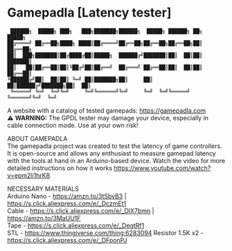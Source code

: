 # Gamepadla [Latency tester]

     ██████╗  █████╗ ███╗   ███╗███████╗██████╗  █████╗ ██████╗ ██╗      █████╗
    ██╔════╝ ██╔══██╗████╗ ████║██╔════╝██╔══██╗██╔══██╗██╔══██╗██║     ██╔══██╗
    ██║  ███╗███████║██╔████╔██║█████╗  ██████╔╝███████║██║  ██║██║     ███████║
    ██║   ██║██╔══██║██║╚██╔╝██║██╔══╝  ██╔═══╝ ██╔══██║██║  ██║██║     ██╔══██║
    ╚██████╔╝██║  ██║██║ ╚═╝ ██║███████╗██║     ██║  ██║██████╔╝███████╗██║  ██║
     ╚═════╝ ╚═╝  ╚═╝╚═╝     ╚═╝╚══════╝╚═╝     ╚═╝  ╚═╝╚═════╝ ╚══════╝╚═╝  ╚═╝

A website with a catalog of tested gamepads: https://gamepadla.com  
⚠️ **WARNING:** The GPDL tester may damage your device, especially in cable connection mode. Use at your own risk!

ABOUT GAMEPADLA  
The gamepadla project was created to test the latency of game controllers. It is open-source and allows any enthusiast to measure gamepad latency with the tools at hand in an Arduino-based device.
Watch the video for more detailed instructions on how it works https://www.youtube.com/watch?v=epm2li1hrK8  
  
NECESSARY MATERIALS  
Arduino Nano - https://amzn.to/3tSbvB3 | https://s.click.aliexpress.com/e/_DczmEt1  
Cable - https://s.click.aliexpress.com/e/_DlX7bmn | https://amzn.to/3MaUU1F  
Tape - https://s.click.aliexpress.com/e/_DegtRf1  
STL - https://www.thingiverse.com/thing:6283094
Resistor 1.5K x2 - https://s.click.aliexpress.com/e/_DFponPJ
